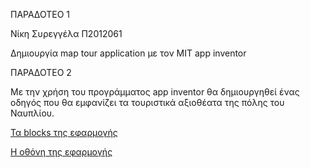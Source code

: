 ΠΑΡΑΔΟΤΕΟ 1


Νίκη Συρεγγέλα Π2012061

Δημιουργία map tour application με τον MIT app inventor


ΠΑΡΑΔΟΤΕΟ 2


Με την χρήση του προγράμματος app inventor θα δημιουργηθεί ένας οδηγός που θα εμφανίζει τα τουριστικά αξιοθέατα της πόλης του Ναυπλίου.


[Τα blocks της εφαρμογής ](http://prntscr.com/6j2djo)


[Η οθόνη της εφαρμογής](http://prntscr.com/6j2fsg)
